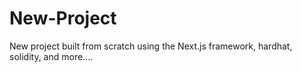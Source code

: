 # New-Project
New project built from scratch using the Next.js framework, hardhat, solidity, and more....
